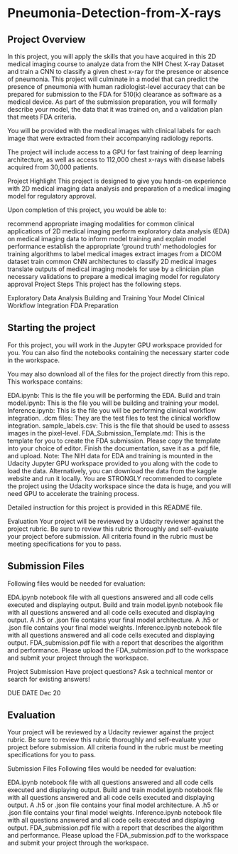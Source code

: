 # Pneumonia-Detection-from-X-rays

## Project Overview
In this project, you will apply the skills that you have acquired in this 2D medical imaging course to analyze data from the NIH Chest X-ray Dataset and train a CNN to classify a given chest x-ray for the presence or absence of pneumonia. This project will culminate in a model that can predict the presence of pneumonia with human radiologist-level accuracy that can be prepared for submission to the FDA for 510(k) clearance as software as a medical device. As part of the submission preparation, you will formally describe your model, the data that it was trained on, and a validation plan that meets FDA criteria.

You will be provided with the medical images with clinical labels for each image that were extracted from their accompanying radiology reports.

The project will include access to a GPU for fast training of deep learning architecture, as well as access to 112,000 chest x-rays with disease labels acquired from 30,000 patients.

Project Highlight
This project is designed to give you hands-on experience with 2D medical imaging data analysis and preparation of a medical imaging model for regulatory approval.

Upon completion of this project, you would be able to:

recommend appropriate imaging modalities for common clinical applications of 2D medical imaging
perform exploratory data analysis (EDA) on medical imaging data to inform model training and explain model performance
establish the appropriate ‘ground truth’ methodologies for training algorithms to label medical images
extract images from a DICOM dataset
train common CNN architectures to classify 2D medical images
translate outputs of medical imaging models for use by a clinician
plan necessary validations to prepare a medical imaging model for regulatory approval
Project Steps
This project has the following steps.

Exploratory Data Analysis
Building and Training Your Model
Clinical Workflow Integration
FDA Preparation

## Starting the project
For this project, you will work in the Jupyter GPU workspace provided for you. You can also find the notebooks containing the necessary starter code in the workspace.

You may also download all of the files for the project directly from this repo. This workspace contains:

EDA.ipynb: This is the file you will be performing the EDA.
Build and train model.ipynb: This is the file you will be building and training your model.
Inference.ipynb: This is the file you will be performing clinical workflow integration.
.dcm files: They are the test files to test the clinical workflow integration.
sample_labels.csv: This is the file that should be used to assess images in the pixel-level.
FDA_Submission_Template.md: This is the template for you to create the FDA submission. Please copy the template into your choice of editor. Finish the documentation, save it as a .pdf file, and upload.
Note: The NIH data for EDA and training is mounted in the Udacity Jupyter GPU workspace provided to you along with the code to load the data. Alternatively, you can download the data from the kaggle website and run it locally. You are STRONGLY recommended to complete the project using the Udacity workspace since the data is huge, and you will need GPU to accelerate the training process.

Detailed instruction for this project is provided in this README file.

Evaluation
Your project will be reviewed by a Udacity reviewer against the project rubric. Be sure to review this rubric thoroughly and self-evaluate your project before submission. All criteria found in the rubric must be meeting specifications for you to pass.

## Submission Files
Following files would be needed for evaluation:

EDA.ipynb notebook file with all questions answered and all code cells executed and displaying output.
Build and train model.ipynb notebook file with all questions answered and all code cells executed and displaying output.
A .h5 or .json file contains your final model architecture.
A .h5 or .json file contains your final model weights.
Inference.ipynb notebook file with all questions answered and all code cells executed and displaying output.
FDA_submission.pdf file with a report that describes the algorithm and performance.
Please upload the FDA_submission.pdf to the workspace and submit your project through the workspace.

Project Submission
Have project questions? Ask a technical mentor or search for existing answers!

 DUE DATE
Dec 20


## Evaluation
Your project will be reviewed by a Udacity reviewer against the project rubric. Be sure to review this rubric thoroughly and self-evaluate your project before submission. All criteria found in the rubric must be meeting specifications for you to pass.

Submission Files
Following files would be needed for evaluation:

EDA.ipynb notebook file with all questions answered and all code cells executed and displaying output.
Build and train model.ipynb notebook file with all questions answered and all code cells executed and displaying output.
A .h5 or .json file contains your final model architecture.
A .h5 or .json file contains your final model weights.
Inference.ipynb notebook file with all questions answered and all code cells executed and displaying output.
FDA_submission.pdf file with a report that describes the algorithm and performance.
Please upload the FDA_submission.pdf to the workspace and submit your project through the workspace.
